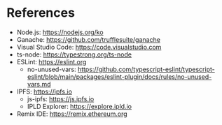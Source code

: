 # References

- Node.js: https://nodejs.org/ko
- Ganache: https://github.com/trufflesuite/ganache
- Visual Studio Code: https://code.visualstudio.com
- ts-node: https://typestrong.org/ts-node
- ESLint: https://eslint.org
  - no-unused-vars: https://github.com/typescript-eslint/typescript-eslint/blob/main/packages/eslint-plugin/docs/rules/no-unused-vars.md
- IPFS: https://ipfs.io
  - js-ipfs: https://js.ipfs.io
  - IPLD Explorer: https://explore.ipld.io
- Remix IDE: https://remix.ethereum.org
